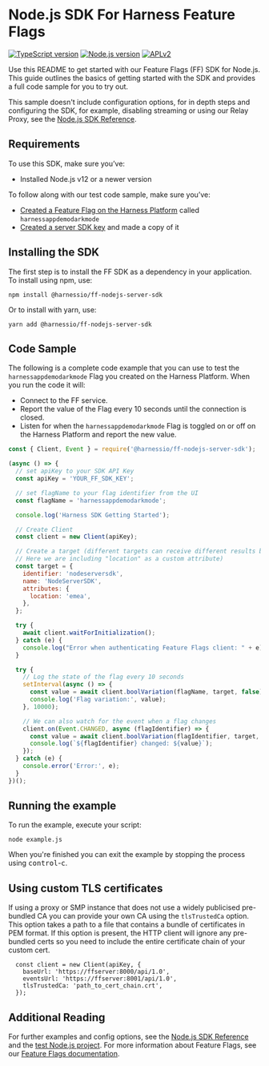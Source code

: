 # Node.js SDK For Harness Feature Flags

[![TypeScript version][ts-badge]][typescript-4-3]
[![Node.js version][nodejs-badge]][nodejs]
[![APLv2][license-badge]][license]

Use this README to get started with our Feature Flags (FF) SDK for Node.js. This guide outlines the basics of getting
started with the SDK and provides a full code sample for you to try out.

This sample doesn't include configuration options, for in depth steps and configuring the SDK, for example, disabling
streaming or using our Relay Proxy, see the [Node.js SDK Reference](https://docs.harness.io/article/3v7fclfg59-node-js-sdk-reference).

## Requirements

To use this SDK, make sure you’ve:

- Installed Node.js v12 or a newer version

To follow along with our test code sample, make sure you’ve:

- [Created a Feature Flag on the Harness Platform](https://docs.harness.io/article/1j7pdkqh7j-create-a-feature-flag) called `harnessappdemodarkmode`
- [Created a server SDK key](https://docs.harness.io/article/1j7pdkqh7j-create-a-feature-flag#step_3_create_an_sdk_key) and made a copy of it

## Installing the SDK

The first step is to install the FF SDK as a dependency in your application. To install using npm, use:

```shell
npm install @harnessio/ff-nodejs-server-sdk
```

Or to install with yarn, use:

```shell
yarn add @harnessio/ff-nodejs-server-sdk
```

## Code Sample

The following is a complete code example that you can use to test the `harnessappdemodarkmode` Flag you created on the
Harness Platform. When you run the code it will:

- Connect to the FF service.
- Report the value of the Flag every 10 seconds until the connection is closed.
- Listen for when the `harnessappdemodarkmode` Flag is toggled on or off on the Harness Platform and report the new value.

```javascript
const { Client, Event } = require('@harnessio/ff-nodejs-server-sdk');

(async () => {
  // set apiKey to your SDK API Key
  const apiKey = 'YOUR_FF_SDK_KEY';

  // set flagName to your flag identifier from the UI
  const flagName = 'harnessappdemodarkmode';

  console.log('Harness SDK Getting Started');

  // Create Client
  const client = new Client(apiKey);

  // Create a target (different targets can receive different results based on rules.
  // Here we are including "location" as a custom attribute)
  const target = {
    identifier: 'nodeserversdk',
    name: 'NodeServerSDK',
    attributes: {
      location: 'emea',
    },
  };

  try {
    await client.waitForInitialization();
  } catch (e) {
    console.log("Error when authenticating Feature Flags client: " + e)
  }

  try {
    // Log the state of the flag every 10 seconds
    setInterval(async () => {
      const value = await client.boolVariation(flagName, target, false);
      console.log('Flag variation:', value);
    }, 10000);

    // We can also watch for the event when a flag changes
    client.on(Event.CHANGED, async (flagIdentifier) => {
      const value = await client.boolVariation(flagIdentifier, target, false);
      console.log(`${flagIdentifier} changed: ${value}`);
    });
  } catch (e) {
    console.error('Error:', e);
  }
})();
```

## Running the example

To run the example, execute your script:

```shell
node example.js
```

When you're finished you can exit the example by stopping the process using <kbd>control</kbd>-<kbd>c</kbd>.


## Using custom TLS certificates

If using a proxy or SMP instance that does not use a widely publicised pre-bundled CA you can provide your own CA using the `tlsTrustedCa` option.
This option takes a path to a file that contains a bundle of certificates in PEM format. If this option is present, the HTTP client will ignore
any pre-bundled certs so you need to include the entire certificate chain of your custom cert.

```
  const client = new Client(apiKey, {
    baseUrl: 'https://ffserver:8000/api/1.0',
    eventsUrl: 'https://ffserver:8001/api/1.0',
    tlsTrustedCa: 'path_to_cert_chain.crt',
  });
```

## Additional Reading

For further examples and config options, see the [Node.js SDK Reference](https://docs.harness.io/article/3v7fclfg59-node-js-sdk-reference) and the [test Node.js project](https://github.com/drone/ff-nodejs-server-sdk).
For more information about Feature Flags, see our [Feature Flags documentation](https://docs.harness.io/article/0a2u2ppp8s-getting-started-with-feature-flags).

[ts-badge]: https://img.shields.io/badge/TypeScript-4.3-blue.svg
[nodejs-badge]: https://img.shields.io/badge/Node.js->=%2012-blue.svg
[nodejs]: https://nodejs.org/dist/latest-v14.x/docs/api/
[typescript]: https://www.typescriptlang.org/
[typescript-4-3]: https://www.typescriptlang.org/docs/handbook/release-notes/typescript-4-3.html
[license-badge]: https://img.shields.io/badge/license-APLv2-blue.svg
[license]: https://github.com/drone/ff-nodejs-server-sdk/blob/main/LICENSE
[jest]: https://facebook.github.io/jest/
[eslint]: https://github.com/eslint/eslint
[prettier]: https://prettier.io
[volta]: https://volta.sh
[gh-actions]: https://github.com/features/actions
